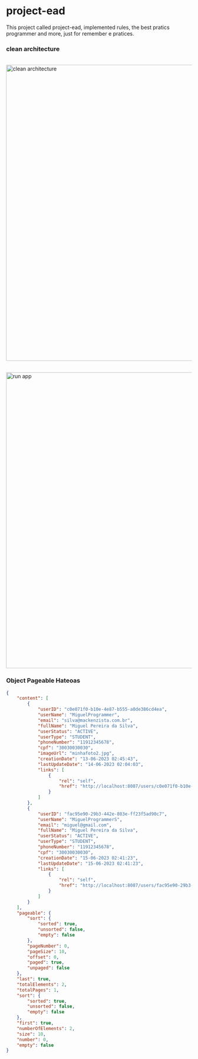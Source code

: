 ﻿# project-ead
 
This project called project-ead, implemented rules, the best pratics programmer and more, just for remember e pratices.
 
### clean architecture
<br><img src="https://i.imgur.com/dmZ7kIK.png" alt="clean architecture" width="800" class="img-thumbnail"> 

<br><img src="https://i.imgur.com/9ie6BLt.png" alt="run app" width="800" class="img-thumbnail"> 

### Object Pageable Hateoas
```json
{
    "content": [
        {
            "userID": "c0e071f0-b10e-4e87-b555-a0de386cd4ea",
            "userName": "MiguelProgrammer",
            "email": "silva@mackenzista.com.br",
            "fullName": "Miguel Pereira da Silva",
            "userStatus": "ACTIVE",
            "userType": "STUDENT",
            "phoneNumber": "11912345678",
            "cpf": "30030030030",
            "imageUrl": "minhafoto2.jpg",
            "creationDate": "13-06-2023 02:45:43",
            "lastUpdateDate": "14-06-2023 02:04:03",
            "links": [
                {
                    "rel": "self",
                    "href": "http://localhost:8087/users/c0e071f0-b10e-4e87-b555-a0de386cd4ea"
                }
            ]
        },
        {
            "userID": "fac95e90-29b3-442e-803e-ff23f5ad90c7",
            "userName": "MiguelProgrammerS",
            "email": "miguel@gmail.com",
            "fullName": "Miguel Pereira da Silva",
            "userStatus": "ACTIVE",
            "userType": "STUDENT",
            "phoneNumber": "11912345678",
            "cpf": "30030030030",
            "creationDate": "15-06-2023 02:41:23",
            "lastUpdateDate": "15-06-2023 02:41:23",
            "links": [
                {
                    "rel": "self",
                    "href": "http://localhost:8087/users/fac95e90-29b3-442e-803e-ff23f5ad90c7"
                }
            ]
        }
    ],
    "pageable": {
        "sort": {
            "sorted": true,
            "unsorted": false,
            "empty": false
        },
        "pageNumber": 0,
        "pageSize": 10,
        "offset": 0,
        "paged": true,
        "unpaged": false
    },
    "last": true,
    "totalElements": 2,
    "totalPages": 1,
    "sort": {
        "sorted": true,
        "unsorted": false,
        "empty": false
    },
    "first": true,
    "numberOfElements": 2,
    "size": 10,
    "number": 0,
    "empty": false
}
```

